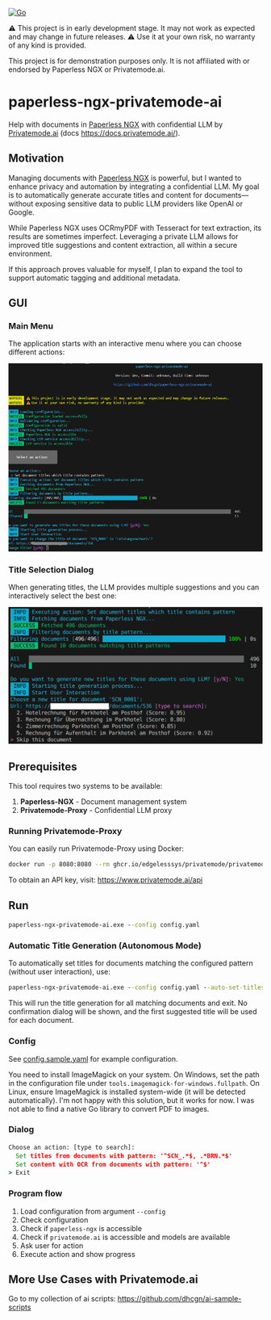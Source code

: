 [![Go](https://github.com/dhcgn/paperless-ngx-privatemode-ai/actions/workflows/build_and_test.yml/badge.svg)](https://github.com/dhcgn/paperless-ngx-privatemode-ai/actions/workflows/build_and_test.yml)

⚠️ This project is in early development stage. It may not work as expected and may change in future releases.
⚠️ Use it at your own risk, no warranty of any kind is provided.

This project is for demonstration purposes only. It is not affiliated with or endorsed by Paperless NGX or Privatemode.ai.

# paperless-ngx-privatemode-ai

Help with documents in [Paperless NGX](https://docs.paperless-ngx.com/) with confidential LLM by [Privatemode.ai](https://privatemode.ai) (docs https://docs.privatemode.ai/).

## Motivation

Managing documents with [Paperless NGX](https://docs.paperless-ngx.com/) is powerful, but I wanted to enhance privacy and automation by integrating a confidential LLM. My goal is to automatically generate accurate titles and content for documents—without exposing sensitive data to public LLM providers like OpenAI or Google.

While Paperless NGX uses OCRmyPDF with Tesseract for text extraction, its results are sometimes imperfect. Leveraging a private LLM allows for improved title suggestions and content extraction, all within a secure environment.

If this approach proves valuable for myself, I plan to expand the tool to support automatic tagging and additional metadata.

## GUI

### Main Menu
The application starts with an interactive menu where you can choose different actions:

![Screenshot](docs/screenshot_startup.png)

### Title Selection Dialog
When generating titles, the LLM provides multiple suggestions and you can interactively select the best one:

![Title Selection Dialog](docs/screenshot_title_select.png)

## Prerequisites

This tool requires two systems to be available:

1. **Paperless-NGX** - Document management system
2. **Privatemode-Proxy** - Confidential LLM proxy

### Running Privatemode-Proxy

You can easily run Privatemode-Proxy using Docker:

```bash
docker run -p 8080:8080 --rm ghcr.io/edgelesssys/privatemode/privatemode-proxy:latest --apiKey $PRIVATE_MODE_API_KEY
```

To obtain an API key, visit: https://www.privatemode.ai/api

## Run


```cmd
paperless-ngx-privatemode-ai.exe --config config.yaml
```

### Automatic Title Generation (Autonomous Mode)

To automatically set titles for documents matching the configured pattern (without user interaction), use:

```cmd
paperless-ngx-privatemode-ai.exe --config config.yaml --auto-set-titles-for-documents-from-pattern
```

This will run the title generation for all matching documents and exit. No confirmation dialog will be shown, and the first suggested title will be used for each document.

### Config

See [config.sample.yaml](config.sample.yaml) for example configuration.

You need to install ImageMagick on your system. On Windows, set the path in the configuration file under `tools.imagemagick-for-windows.fullpath`. On Linux, ensure ImageMagick is installed system-wide (it will be detected automatically).
I'm not happy with this solution, but it works for now. I was not able to find a native Go library to convert PDF to images.

### Dialog

```cmd
Choose an action: [type to search]: 
  Set titles from documents with pattern: '^SCN_.*$, .*BRN.*$'
  Set content with OCR from documents with pattern: '^$'
> Exit
```

### Program flow

1. Load configuration from argument `--config`
2. Check configuration
3. Check if `paperless-ngx` is accessible
4. Check if `privatemode.ai` is accessible and models are available
5. Ask user for action
6. Execute action and show progress


## More Use Cases with Privatemode.ai

Go to my collection of ai scripts: https://github.com/dhcgn/ai-sample-scripts
